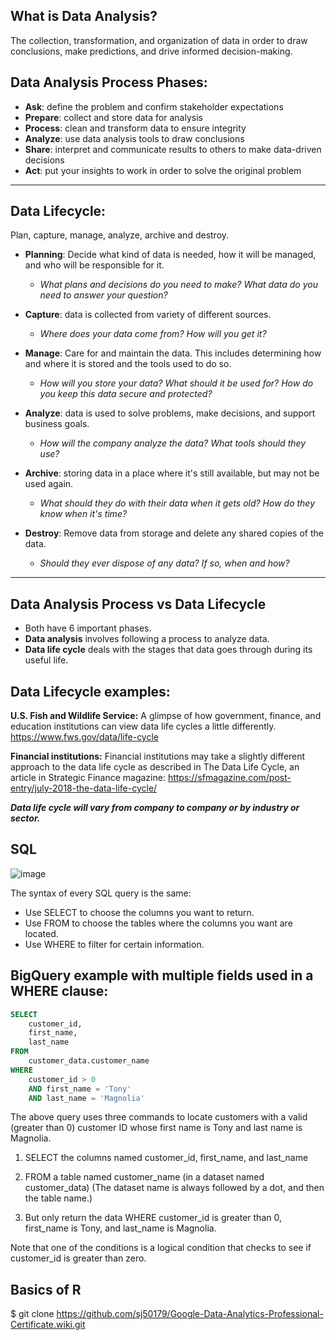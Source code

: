## What is Data Analysis?
The collection, transformation, and organization of data in order to draw conclusions, make predictions, and drive informed decision-making.


## Data Analysis Process Phases: 
- **Ask**: define the problem and confirm stakeholder expectations
- **Prepare**: collect and store data for analysis
- **Process**: clean and transform data to ensure integrity
- **Analyze**: use data analysis tools to draw conclusions
- **Share**: interpret and communicate results to others to make data-driven decisions
- **Act**: put your insights to work in order to solve the original problem
---

## Data Lifecycle:
Plan, capture, manage, analyze, archive and destroy. 

- **Planning**: Decide what kind of data is needed, how it will be managed, and who will be responsible for it. 
    - _What plans and decisions do you need to make? What data do you need to answer your question?_

- **Capture**: data is collected from variety of different sources. 
    - _Where does your data come from? How will you get it?_

- **Manage**: Care for and maintain the data. This includes determining how and where it is stored and the tools used to do so.
    - _How will you store your data? What should it be used for? How do you keep this data secure and protected?_

- **Analyze**: data is used to solve problems, make decisions, and support business goals.
    - _How will the company analyze the data? What tools should they use?_

- **Archive**: storing data in a place where it's still available, but may not be used again.
    - _What should they do with their data when it gets old? How do they know when it's time?_

- **Destroy**: Remove data from storage and delete any shared copies of the data.
    - _Should they ever dispose of any data? If so, when and how?_ 
---

## Data Analysis Process vs Data Lifecycle
- Both have 6 important phases.
- **Data analysis** involves following a process to analyze data.
- **Data life cycle** deals with the stages that data goes through during its useful life.

## Data Lifecycle examples:
**U.S. Fish and Wildlife Service:**
A glimpse of how government, finance, and education institutions can view data life cycles a little differently.
https://www.fws.gov/data/life-cycle

**Financial institutions:**
Financial institutions may take a slightly different approach to the data life cycle as described in The Data Life Cycle, an article in Strategic Finance magazine: https://sfmagazine.com/post-entry/july-2018-the-data-life-cycle/

***Data life cycle will vary from company to company or by industry or sector.***

## SQL
![image](https://user-images.githubusercontent.com/63278449/155258123-2a839238-a717-411e-b951-abdf6b66d01c.png)

The syntax of every SQL query is the same: 

- Use SELECT to choose the columns you want to return.
- Use FROM to choose the tables where the columns you want are located.
- Use WHERE to filter for certain information.

## BigQuery example with multiple fields used in a WHERE clause:

```SQL
SELECT 
    customer_id,
    first_name,
    last_name
FROM
    customer_data.customer_name
WHERE
    customer_id > 0
    AND first_name = 'Tony'
    AND last_name = 'Magnolia'
```

The above query uses three commands to locate customers with a valid (greater than 0) customer ID whose first name is Tony and last name is Magnolia.

1. SELECT the columns named customer_id, first_name, and last_name

2. FROM a table named customer_name (in a dataset named customer_data)
(The dataset name is always followed by a dot, and then the table name.)

3. But only return the data WHERE customer_id is greater than 0, first_name is Tony, and last_name is Magnolia.

Note that one of the conditions is a logical condition that checks to see if customer_id is greater than zero.

## Basics of R
$ git clone https://github.com/sj50179/Google-Data-Analytics-Professional-Certificate.wiki.git
